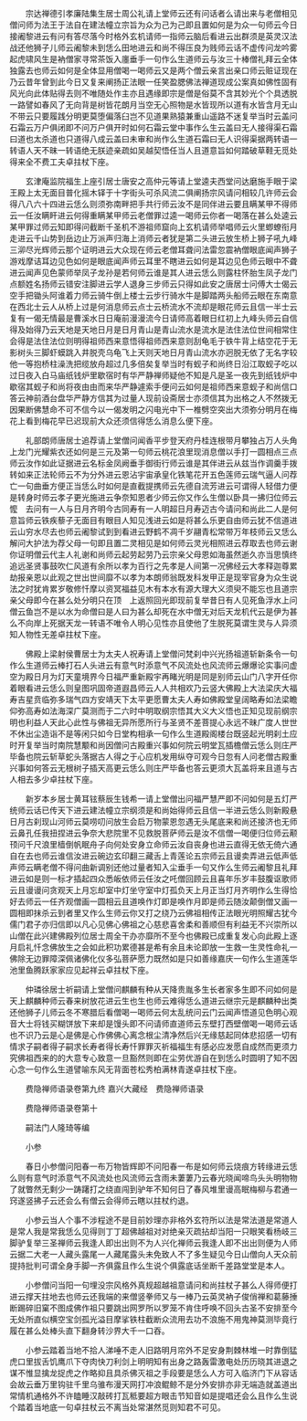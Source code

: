 <!-- { "loadSidebar": true } -->
　　宗达禅德引孝廉陆集生居士周公礼请上堂师云还有问话者么请出来与老僧相见僧问师为法王于法自在建法幢立宗旨为众为己为己即且置如何是为众一句师云今日接阇黎进云有问有答尽落今时格外玄机请师一指师云脑后看进云出群须是英灵汉法战还他狮子儿师云阇黎未到恁么田地进云和尚不得压良为贱师云话不虚传问龙吟雾起虎啸风生是衲僧家寻常茶饭入廛垂手一句作么生道师云与汝三十棒僧礼拜云全体独露去也师云如何是全体显用僧喝一喝师云又是两个僧云亲言出亲口师云赃证现在乃云昔年曾到此今日又复来阐扬正法眼一任笑盈腮佛法禅道现成公案真如佛性固有风光向此体贴得去则不唯随处作主亦且遇缘即宗是僧是俗莫不含其妙光个个具透脱一路譬如春风了无向背是树皆花朗月当空无心照物是水皆现所以道有水皆含月无山不带云只要履践分明更莫堕偏落臼岂不见道果熟猿兼重山遥路不迷复举当时云盖问石霜云万户俱闭即不问万户俱开时如何石霜云堂中事作么生云盖曰无人接得渠石霜曰道也太杀道也只道得八成云盖曰未审和尚作么生道石霜曰无人识得渠据两转语一转语人天不昧一转语绝无朕迹亲疏如吴越契悟任当人且道意旨如何踏破草鞋无觅处得来全不费工夫卓拄杖下座。

　　玄津庵监院福生上座引居士唐安之高仲元等请上堂逵夫西堂问达磨施手眼于梁王殿上太无面目普化摇木铎于十字街头可杀风流二俱阐扬宗风请问相较几许师云会得八八六十四进云恁么则须弥南畔把手共行师云汝不是同伴进云要且瞒某甲不得师云一任汝瞒盰进云何得重瞒某甲师云老僧罪过逵一喝师云你者一喝落在甚么处逵云某甲罪过师云知即得问截断千圣机不游祖师窟向上玄机请师举唱师云火里蝍蟟衔月走进云千山势到岳边止万派声归海上消师云者犹是第二头进云放生桥上狮子吼九峰三泖尽光辉师云那个证明进云大众现在师云老僧耳聋问法雷忽震衲僧眼底闻声狮子游戏摩诘耳边见色如何是眼底闻声师云耳里不瞎进云如何是耳边见色师云眼中不聋进云闻声见色蒙师举凤子龙孙是若何师云谁是其人进云恁么则露柱怀胎生凤子龙门点额姓名扬师云错安注脚进云学人退身三步师云只得如此安之唐居士问傅大士偈云空手把锄头阿谁着力师云骑牛倒上楼士云步行骑水牛是脚踏两头船师云眼在东南意在西北士云人从桥上过是何消息师云点士云桥流水不流却是眼花师云且信一半士云复有一偈无情最是曹溪水日日庵前漫漫流今日请师高着眼日红初上九峰头师云自信得及始得乃云天地是天地日月是日月青山是青山流水是流水是法住法位世间相常住会得是法住法位则明得祖师西来意悟得祖师西来意则刮龟毛于铁牛背上结空花于无影树头三脚虾蟆跳入井脱壳乌龟飞上天则天地日月青山流水亦迥脱无依了无名字较他一等抱桥柱澡洗把缆放舟超过几多倍矣复举当时有蚬子和尚终日沿江取蚬子吃以过日夜入白马庙纸钱炉里歇宿时有华严静禅师疑他不知是凡是圣一夜先到纸钱炉中歇宿其蚬子和尚将夜由由而来华严静遽索手便问云如何是祖师西来意蚬子和尚信口答云神前酒台盘华严静方信其为过量人现前设斋居士亦须信其为出格之人不然拨无因果断佛慧命不可不信今以一偈发明之闪电光中下一椎劈空突出大须弥分明月在梅花上看到梅花早已迟现前大众还须信得恁么消息么便下座。

　　礼部朗师唐居士追荐请上堂僧问闻香平步登天府丹桂连根带月攀独占万人头角上龙门光耀紫衣还如何是三元及第一句师云桃花浪里现消息僧以手打一圆相点三点师云汝作如此证据进云名标金凤阙垂手御街行师云谁是其伴进云从兹当作调羹手拨转如来正法轮师云不为分外进云恩沾宇宙承皇化铁笔花开五色莲师云瑞气逼人问荐亡一句曲垂方便正当恁么时如何是直截提携师云先德自流芳进云可谓得人轻借力便是转身时师云孝子更光施进云争奈知恩者少师云你又作么生僧以卧具一拂归位师云懡　去问有一人与日月齐明今古同寿有一人明超日月寿迈古今请问和尚此二人是何意旨师云铁疾藜子无面目有眼目人知见浅进云如是将甚么乐更自由师云犹不信道进云山穷水尽去也师云阇黎试到到看进云野鹤不凋千岁翮青松常带万年枝师云又恁么解问大护法为荐父母一句即且置二灵相见是如何师云灵光相照进云荐取去也师云谢你证明僧云代主人礼谢和尚师云起劳起劳乃云宗亲父母恩如海虽然逝久亦当思慎终追远圣贤事鼓吹仁风道有余所以孝为百行之先孝是人间第一况佛经云大孝释迦尊累劫报亲恩以此观之世出世间靡不以孝为本朗师翁既发科发甲正是现宰官身为众生说法之时犹肯累岁敬修忏摩以资冥福益见木有本水有源大理大义须臾不能忘也且道宗亲父母即今在甚么处分明只在顶　上返照回光即现前复举昔日有人见死鱼浮水上问僧云鱼岂不是以水为命僧曰是人曰为甚么却死在水中僧无对后天龙机代云是伊为甚么不向岸上死据天龙一转语不唯令人明心见性亦且使他了生脱死莫谓生灵与人异须知人物性无差卓拄杖下座。

　　佛殿上梁射侯曹居士为太夫人祝寿请上堂僧问梵刹中兴光扬祖道斩新条令一句作么生道师云棒打石人头进云有意气时添意气不风流处也风流师云爆爆论实事问虚空为殿日月为灯天童境界今日福严重新殿宇再睹光明是同是别师云山门八字开任你着眼看进云恁么则皇图巩固帝道遐昌师云人人共相欢乃云竖大佛殿上大法梁庆大福寿吉星贲临弥多瑞气四方安靖天下太平更愿曹太夫人寿如佛殿堂皇阔略寿如法梁瞻仰弥高寿如法海深广莫测而于二六时中明取纲宗悟其大义大义悟也正知见现前纲宗明也利益人天此心此性与佛祖无异所愿所行与圣贤不差菩提心永远不昧广度人世世不休出尘造诣不是等闲只如今日堂构相承一句作么生道殿阁楼台既竖起光明刹土应时开复举当时南院慧颙和尚因僧问古殿重兴事如何院云明堂瓦插檐僧云恁么则庄严毕备也院云斩草蛇头落据古人得之于心应机发用纵夺可观今日忽有人问老僧古殿重兴事如何答云无根树子插天高更云恁么则庄严毕备也答云更须大瓦盖将来且道与古人相去多少卓拄杖下座。

　　新岁本乡居士黄耳铉蔡辰生钱希一请上堂僧出问福严慧严即不问如何是五灯严统师云话已传天下进云建法幢立宗纲须是和尚始得师云且信一半进云恁么则新殿悬日月古刹现山河师云莫唠叨问放生会启万物蒙恩忽遇无头尾底来和尚还接济也无师云鼻孔任我扭捏进云争奈大悲院里不见救脱菩萨师云是汝不信僧一喝便归位师云颟顸问千尺浪里樯倒帆眠舟子向何处安身立命师云汝自丧身也进云直得无依无倚六通自在去也师云谁信汝进云碗边玄印翻三藏舌上青莲论五宗师云且谩卖弄进云低声低声师云瞒老僧不得问曲新调别还他过量者知入尘垂手一句又作么生师云阇黎且礼拜进云如是则一标才插起四众悉皈依师云任汝之吒僧回顾云且喜年乐岁丰鼓腹讴歌师云且谩谩问贪观天上月忘却室中灯坐守室中灯孤负天上月正当灯月齐明作么生得恰好去师云一任齐观僧画一圆相云且道唤作灯即是唤作月即是师云随汝颠倒僧又画一圆相即抹杀云到者里又作么生师云你又打之绕乃云佛祖相传正法眼光明照耀古犹今儒门君子亦归信即以凡心见佛心佛祖之心慈悲喜舍柔和善顺但有利益无不兴崇所以山僧在此兴建佛殿列位居士周全干办亦靡所不至今也佛殿已成重复发心向此殿上逐月启礼忏念佛放生之会如此积功累德甚是希有余且未论即放一生救一生灵性命礼一佛除无边罪障深佩诸佛化仪多弘菩萨愿力既然如是只如善缘嘉庆一句作么生道莲华池里鱼腾跃家家应见起祥云卓拄杖下座。

　　仲璘徐居士祈嗣请上堂僧问麒麟有种从天降贵胤多生长者家多生即不问如何是天上麒麟种师云春来树放花进云生也生也师云难得恁么道进云继宗元是麒麟种出类还他狮子儿师云冬不寒腊后看僧喝一喝师云何太乱统问云门云闻声悟道见色明心观音大士将钱买糊饼放下来却是馒头即不问请师直道师云东壁打西壁僧喝一喝师云话也不识乃云是心是佛是心作佛佛心离念根尘清净然后兴无缘慈起同体悲招感一切有情求子嗣者得子嗣求长寿者得长寿忏罪罪灭祈福福生有感必应发愿自成然而更须力究佛祖西来的的大意专心致意一旦豁然则即在尘劳优游自在到恁么时圆明了知不因心念一句作么生道譬喻东风无背面苍松秀柏满林青遂卓拄杖下座。

　　费隐禅师语录卷第九终
嘉兴大藏经　费隐禅师语录


　　费隐禅师语录卷第十

　　嗣法门人隆琦等编

　　小参

　　春日小参僧问阳春一布万物皆辉即不问阳春一布是如何师云烧痕方转缘进云恁么则有意气时添意气不风流处也风流师云含雨未萋萋乃云春光晓闻啼鸟头头明物物了就瞥然无剩少一踌躇打之绕直闯到驴年不知何日了春风堆里谩高眠梅柳与君通一窍遂竖拂子云还会么有僧云会得师云瞎以拄杖约退。

　　小参云当人个事不涉程途不是目前妙理亦非格外玄符所以法是常法道是常道人是常人我是常我恁么见得则丁丁超佛越祖对对绝亲灭疏拈却当阳一只眼笑看杨岐三脚驴复举三圣禅师云我逢人即出出则不为人兴化禅师云我逢人即不出出则便为人师云据二大老一人藏头露尾一人藏尾露头未免致人不了多生疑见今日山僧向人天众前提持批判可谓全身手脚一齐俱露且作么生说个俱露底话坐断千差路堂堂是本人。

　　小参僧问当阳一句埋没宗风格外真规超越祖意请问和尚拄杖子甚么人得师便打进云撑天拄地去也师云还我端的来僧竖拳师又与一棒乃云英灵衲子俊俏禅和葛藤捶断踢碎旧窠不图成佛作祖只要跳出网罗所以罗笼不肯住呼唤不回头古圣不安排至今无处所直似横空宝剑孤光溢目摩挲铁柱截断众流用去功不浪施不用鬼神莫测毕竟行履在甚么处棒头直下翻身转沙界大千一口吞。

　　小参云踏着当地不拾人涕唾不走人旧路明月帘外不足安身荆棘林堆一时靠倒猛虎口里拔舌饥鹰爪下夺肉快刀利剑上明明知有出身之路轰雷激电处历历晓其进退之谋不惟显擒龙捉虎之作略抑且具杀佛灭祖之手段要是恁么人方可入临济门下从容话会故云垂万里钩驻千里乌骓布漫天网打冲浪鲲鲸不是分外安排亦非无端造就盖道出常情机通格外不许瞌睡汉敲砖打瓦秪要超方眼击节知音如是提唱还会么且作么生说个踏着当地底一句卓拄杖云不离当处常湛然觅则知君不可见。

